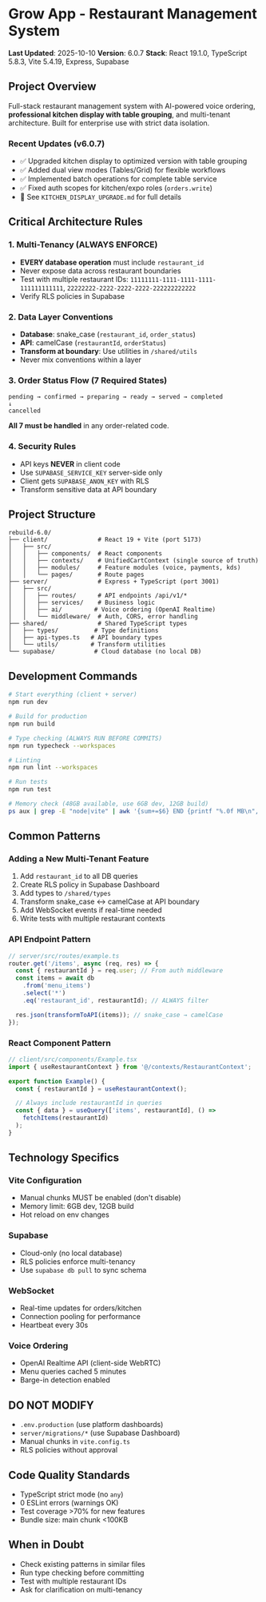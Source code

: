 # Grow App - Restaurant Management System

**Last Updated**: 2025-10-10
**Version**: 6.0.7
**Stack**: React 19.1.0, TypeScript 5.8.3, Vite 5.4.19, Express, Supabase

## Project Overview

Full-stack restaurant management system with AI-powered voice ordering, **professional kitchen display with table grouping**, and multi-tenant architecture. Built for enterprise use with strict data isolation.

### Recent Updates (v6.0.7)
- ✅ Upgraded kitchen display to optimized version with table grouping
- ✅ Added dual view modes (Tables/Grid) for flexible workflows
- ✅ Implemented batch operations for complete table service
- ✅ Fixed auth scopes for kitchen/expo roles (`orders.write`)
- 📄 See `KITCHEN_DISPLAY_UPGRADE.md` for full details

## Critical Architecture Rules

### 1. Multi-Tenancy (ALWAYS ENFORCE)
- **EVERY database operation** must include `restaurant_id`
- Never expose data across restaurant boundaries
- Test with multiple restaurant IDs: `11111111-1111-1111-1111-111111111111`, `22222222-2222-2222-2222-222222222222`
- Verify RLS policies in Supabase

### 2. Data Layer Conventions
- **Database**: snake_case (`restaurant_id`, `order_status`)
- **API**: camelCase (`restaurantId`, `orderStatus`)
- **Transform at boundary**: Use utilities in `/shared/utils`
- Never mix conventions within a layer

### 3. Order Status Flow (7 Required States)
```
pending → confirmed → preparing → ready → served → completed
↓
cancelled
```
**All 7 must be handled** in any order-related code.

### 4. Security Rules
- API keys **NEVER** in client code
- Use `SUPABASE_SERVICE_KEY` server-side only
- Client gets `SUPABASE_ANON_KEY` with RLS
- Transform sensitive data at API boundary

## Project Structure
```
rebuild-6.0/
├── client/              # React 19 + Vite (port 5173)
│   ├── src/
│   │   ├── components/  # React components
│   │   ├── contexts/    # UnifiedCartContext (single source of truth)
│   │   ├── modules/     # Feature modules (voice, payments, kds)
│   │   └── pages/       # Route pages
├── server/              # Express + TypeScript (port 3001)
│   ├── src/
│   │   ├── routes/      # API endpoints /api/v1/*
│   │   ├── services/    # Business logic
│   │   ├── ai/         # Voice ordering (OpenAI Realtime)
│   │   └── middleware/  # Auth, CORS, error handling
├── shared/              # Shared TypeScript types
│   ├── types/          # Type definitions
│   ├── api-types.ts   # API boundary types
│   └── utils/         # Transform utilities
└── supabase/           # Cloud database (no local DB)
```

## Development Commands
```bash
# Start everything (client + server)
npm run dev

# Build for production
npm run build

# Type checking (ALWAYS RUN BEFORE COMMITS)
npm run typecheck --workspaces

# Linting
npm run lint --workspaces

# Run tests
npm run test

# Memory check (48GB available, use 6GB dev, 12GB build)
ps aux | grep -E "node|vite" | awk '{sum+=$6} END {printf "%.0f MB\n", sum/1024}'
```

## Common Patterns

### Adding a New Multi-Tenant Feature

1. Add `restaurant_id` to all DB queries
2. Create RLS policy in Supabase Dashboard
3. Add types to `/shared/types`
4. Transform snake_case ↔ camelCase at API boundary
5. Add WebSocket events if real-time needed
6. Write tests with multiple restaurant contexts

### API Endpoint Pattern
```typescript
// server/src/routes/example.ts
router.get('/items', async (req, res) => {
  const { restaurantId } = req.user; // From auth middleware
  const items = await db
    .from('menu_items')
    .select('*')
    .eq('restaurant_id', restaurantId); // ALWAYS filter

  res.json(transformToAPI(items)); // snake_case → camelCase
});
```

### React Component Pattern
```typescript
// client/src/components/Example.tsx
import { useRestaurantContext } from '@/contexts/RestaurantContext';

export function Example() {
  const { restaurantId } = useRestaurantContext();

  // Always include restaurantId in queries
  const { data } = useQuery(['items', restaurantId], () =>
    fetchItems(restaurantId)
  );
}
```

## Technology Specifics

### Vite Configuration
- Manual chunks MUST be enabled (don't disable)
- Memory limit: 6GB dev, 12GB build
- Hot reload on env changes

### Supabase
- Cloud-only (no local database)
- RLS policies enforce multi-tenancy
- Use `supabase db pull` to sync schema

### WebSocket
- Real-time updates for orders/kitchen
- Connection pooling for performance
- Heartbeat every 30s

### Voice Ordering
- OpenAI Realtime API (client-side WebRTC)
- Menu queries cached 5 minutes
- Barge-in detection enabled

## DO NOT MODIFY

- `.env.production` (use platform dashboards)
- `server/migrations/*` (use Supabase Dashboard)
- Manual chunks in `vite.config.ts`
- RLS policies without approval

## Code Quality Standards

- TypeScript strict mode (no `any`)
- 0 ESLint errors (warnings OK)
- Test coverage >70% for new features
- Bundle size: main chunk <100KB

## When in Doubt

- Check existing patterns in similar files
- Run type checking before committing
- Test with multiple restaurant IDs
- Ask for clarification on multi-tenancy
